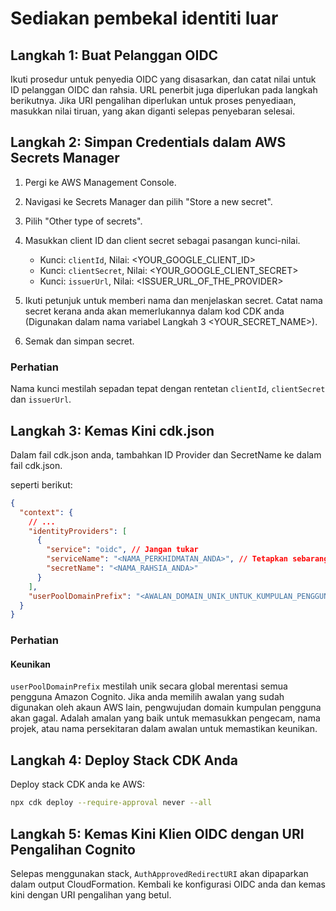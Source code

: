 # Sediakan pembekal identiti luar

## Langkah 1: Buat Pelanggan OIDC

Ikuti prosedur untuk penyedia OIDC yang disasarkan, dan catat nilai untuk ID pelanggan OIDC dan rahsia. URL penerbit juga diperlukan pada langkah berikutnya. Jika URI pengalihan diperlukan untuk proses penyediaan, masukkan nilai tiruan, yang akan diganti selepas penyebaran selesai.

## Langkah 2: Simpan Credentials dalam AWS Secrets Manager

1. Pergi ke AWS Management Console.
2. Navigasi ke Secrets Manager dan pilih "Store a new secret".
3. Pilih "Other type of secrets".
4. Masukkan client ID dan client secret sebagai pasangan kunci-nilai.

   - Kunci: `clientId`, Nilai: <YOUR_GOOGLE_CLIENT_ID>
   - Kunci: `clientSecret`, Nilai: <YOUR_GOOGLE_CLIENT_SECRET>
   - Kunci: `issuerUrl`, Nilai: <ISSUER_URL_OF_THE_PROVIDER>

5. Ikuti petunjuk untuk memberi nama dan menjelaskan secret. Catat nama secret kerana anda akan memerlukannya dalam kod CDK anda (Digunakan dalam nama variabel Langkah 3 <YOUR_SECRET_NAME>).
6. Semak dan simpan secret.

### Perhatian

Nama kunci mestilah sepadan tepat dengan rentetan `clientId`, `clientSecret` dan `issuerUrl`.

## Langkah 3: Kemas Kini cdk.json

Dalam fail cdk.json anda, tambahkan ID Provider dan SecretName ke dalam fail cdk.json.

seperti berikut:

```json
{
  "context": {
    // ...
    "identityProviders": [
      {
        "service": "oidc", // Jangan tukar
        "serviceName": "<NAMA_PERKHIDMATAN_ANDA>", // Tetapkan sebarang nilai yang anda suka
        "secretName": "<NAMA_RAHSIA_ANDA>"
      }
    ],
    "userPoolDomainPrefix": "<AWALAN_DOMAIN_UNIK_UNTUK_KUMPULAN_PENGGUNA_ANDA>"
  }
}
```

### Perhatian

#### Keunikan

`userPoolDomainPrefix` mestilah unik secara global merentasi semua pengguna Amazon Cognito. Jika anda memilih awalan yang sudah digunakan oleh akaun AWS lain, pengwujudan domain kumpulan pengguna akan gagal. Adalah amalan yang baik untuk memasukkan pengecam, nama projek, atau nama persekitaran dalam awalan untuk memastikan keunikan.

## Langkah 4: Deploy Stack CDK Anda

Deploy stack CDK anda ke AWS:

```sh
npx cdk deploy --require-approval never --all
```

## Langkah 5: Kemas Kini Klien OIDC dengan URI Pengalihan Cognito

Selepas menggunakan stack, `AuthApprovedRedirectURI` akan dipaparkan dalam output CloudFormation. Kembali ke konfigurasi OIDC anda dan kemas kini dengan URI pengalihan yang betul.